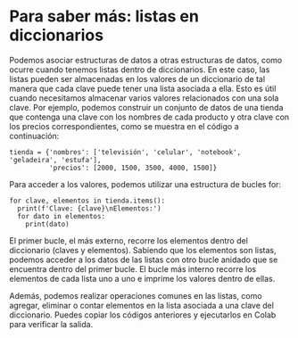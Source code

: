 # Para saber más: listas en diccionarios

Podemos asociar estructuras de datos a otras estructuras de datos, como ocurre cuando tenemos listas dentro de diccionarios. En este caso, las listas pueden ser almacenadas en los valores de un diccionario de tal manera que cada clave puede tener una lista asociada a ella. Esto es útil cuando necesitamos almacenar varios valores relacionados con una sola clave. Por ejemplo, podemos construir un conjunto de datos de una tienda que contenga una clave con los nombres de cada producto y otra clave con los precios correspondientes, como se muestra en el código a continuación:
```
tienda = {'nombres': ['televisión', 'celular', 'notebook', 'geladeira', 'estufa'],
          'precios': [2000, 1500, 3500, 4000, 1500]}
```
Para acceder a los valores, podemos utilizar una estructura de bucles for:
```
for clave, elementos in tienda.items():
  print(f'Clave: {clave}\nElementos:')
  for dato in elementos:
    print(dato)
``` 

El primer bucle, el más externo, recorre los elementos dentro del diccionario (claves y elementos). Sabiendo que los elementos son listas, podemos acceder a los datos de las listas con otro bucle anidado que se encuentra dentro del primer bucle. El bucle más interno recorre los elementos de cada lista uno a uno e imprime los valores dentro de ellas.

Además, podemos realizar operaciones comunes en las listas, como agregar, eliminar o contar elementos en la lista asociada a una clave del diccionario. Puedes copiar los códigos anteriores y ejecutarlos en Colab para verificar la salida.
